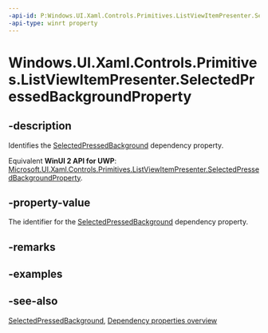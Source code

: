 ```yaml
---
-api-id: P:Windows.UI.Xaml.Controls.Primitives.ListViewItemPresenter.SelectedPressedBackgroundProperty
-api-type: winrt property
---
```


<!-- Property syntax
public Windows.UI.Xaml.DependencyProperty SelectedPressedBackgroundProperty { get; }
-->

# Windows.UI.Xaml.Controls.Primitives.ListViewItemPresenter.SelectedPressedBackgroundProperty

## -description
Identifies the [SelectedPressedBackground](listviewitempresenter_selectedpressedbackground.md) dependency property.

Equivalent **WinUI 2 API for UWP**: [Microsoft.UI.Xaml.Controls.Primitives.ListViewItemPresenter.SelectedPressedBackgroundProperty](/windows/winui/api/microsoft.ui.xaml.controls.primitives.listviewitempresenter.selectedpressedbackgroundproperty).

## -property-value
The identifier for the [SelectedPressedBackground](listviewitempresenter_selectedpressedbackground.md) dependency property.

## -remarks

## -examples

## -see-also
[SelectedPressedBackground](listviewitempresenter_selectedpressedbackground.md), [Dependency properties overview](/windows/uwp/xaml-platform/dependency-properties-overview)
